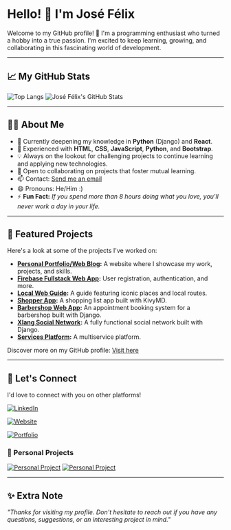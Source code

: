 # Hello! 👋 I'm José Félix

Welcome to my GitHub profile! 🚀 I'm a programming enthusiast who turned a hobby into a true passion. I'm excited to keep learning, growing, and collaborating in this fascinating world of development.

---

## 📈 My GitHub Stats

![Top Langs](https://github-readme-stats.vercel.app/api/top-langs/?username=AmeriK88&layout=compact&theme=radical&cache_seconds=1800)
![José Félix's GitHub Stats](https://github-readme-stats.vercel.app/api?username=AmeriK88&show_icons=true&theme=radical&cache_seconds=1800)

---

## 🧑‍💻 About Me

- 👀 Currently deepening my knowledge in **Python** (Django) and **React**.
- 🌱 Experienced with **HTML**, **CSS**, **JavaScript**, **Python**, and **Bootstrap**.
- 💡 Always on the lookout for challenging projects to continue learning and applying new technologies.
- 💬 Open to collaborating on projects that foster mutual learning.
- 📫 Contact: [Send me an email](mailto:lanzaltura17@gmail.com)
- 😄 Pronouns: He/Him :)
- ⚡ **Fun Fact:** _If you spend more than 8 hours doing what you love, you'll never work a day in your life._

---

## 🌟 Featured Projects

Here's a look at some of the projects I've worked on:

- **[Personal Portfolio/Web Blog](https://josefe.eu.pythonanywhere.com/):** A website where I showcase my work, projects, and skills.
- **[Firebase Fullstack Web App](https://github.com/AmeriK88/Fullstack-web-app):** User registration, authentication, and more.
- **[Local Web Guide](https://github.com/AmeriK88/Guia-web-local):** A guide featuring iconic places and local routes.
- **[Shopper App](https://github.com/AmeriK88/KivyMD-Shopper-appr):** A shopping list app built with KivyMD.
- **[Barbershop Web App](https://github.com/AmeriK88/Refactorizaci-n-cabigote-barber):** An appointment booking system for a barbershop built with Django.
- **[Xlang Social Network](https://github.com/AmeriK88/Red-social-Django-XLang):** A fully functional social network built with Django.
- **[Services Platform](https://github.com/AmeriK88/Plataforma-servicios-django):** A multiservice platform.

Discover more on my GitHub profile: [Visit here](https://github.com/AmeriK88?tab=repositories)

---

## 🤝 Let's Connect

I'd love to connect with you on other platforms!

[![LinkedIn](https://img.shields.io/badge/-LinkedIn-blue?logo=linkedin&logoColor=white)](https://www.linkedin.com/in/jose-felix-gordo-casta%C3%B1o-dev-es/)

[![Website](https://img.shields.io/badge/-Website-orange?logo=google-chrome&logoColor=white)](https://lanzaway.com/)

[![Portfolio](https://img.shields.io/badge/-Portfolio-blueviolet?logo=github&logoColor=white)](https://josefe.eu.pythonanywhere.com/)

### 🌟 Personal Projects

[![Personal Project](https://img.shields.io/badge/-Personal%20Project-gray?logo=google-chrome&logoColor=white)](https://cabigotebarbershop.com/)
[![Personal Project](https://img.shields.io/badge/-Personal%20Project-yellow?logo=google-chrome&logoColor=white)](https://carlamarqueznails.com/)

---

## ✨ Extra Note

_"Thanks for visiting my profile. Don't hesitate to reach out if you have any questions, suggestions, or an interesting project in mind."_
